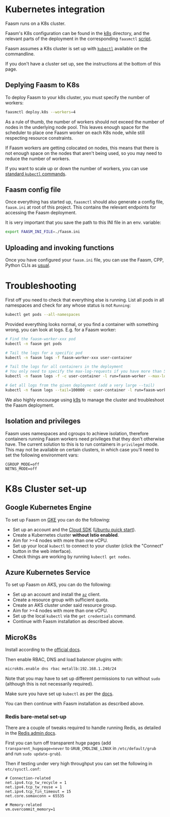 # Kubernetes integration

Faasm runs on a K8s cluster.

Faasm's K8s configuration can be found in the [k8s](../deploy/k8s) directory,
and the relevant parts of the deployment in the corresponding `faasmctl`
[script](https://github.com/faasm/faasmctl/blob/main/faasmctl/util/k8s.py).

Faasm assumes a K8s cluster is set up with
[`kubectl`](https://kubernetes.io/docs/tasks/tools/install-kubectl/) available
on the commandline.

If you don't have a cluster set up, see the instructions at the bottom of this
page.

## Deplying Faasm to K8s

To deploy Faasm to your k8s cluster, you must specify the number of workers:

```bash
faasmctl deploy.k8s --workers=4
```

As a rule of thumb, the number of workers should not exceed the number of nodes
in the underlying node pool. This leaves enough space for the scheduler to
place one Faasm worker on each K8s node, while still respecting resource
constraints.

If Faasm workers are getting colocated on nodes, this means that there is not
enough space on the nodes that aren't being used, so you may need to reduce the
number of workers.

If you want to scale up or down the number of workers, you can use [standard
`kubectl` commands](https://kubernetes.io/docs/concepts/workloads/controllers/deployment/#scaling-a-deployment).

## Faasm config file

Once everything has started up, `faasmctl` should also generate a config file,
`faasm.ini` at root of this project. This contains the relevant endpoints for
accessing the Faasm deployment.

It is very important that you save the path to this INI file in an env.
variable:

```bash
export FAASM_INI_FILE=./faasm.ini
```

## Uploading and invoking functions

Once you have configured your `faasm.ini` file, you can use the Faasm, CPP,
Python CLIs as [usual](./api.md).

# Troubleshooting

First off you need to check that everything else is running. List all pods in
all namespaces and check for any whose status is not `Running`:

```bash
kubectl get pods --all-namespaces
```

Provided everything looks normal, or you find a container with something wrong,
you can look at logs. E.g. for a Faasm worker:

```bash
# Find the faasm-worker-xxx pod
kubectl -n faasm get pods

# Tail the logs for a specific pod
kubectl -n faasm logs -f faasm-worker-xxx user-container

# Tail the logs for all containers in the deployment
# You only need to specify the max-log-requests if you have more than 5
kubectl -n faasm logs -f -c user-container -l run=faasm-worker --max-log-requests=<N_CONTAINERS>

# Get all logs from the given deployment (add a very large --tail)
kubectl -n faasm logs --tail=100000 -c user-container -l run=faasm-worker --max-log-requests=10 > /tmp/out.log
```

We also highly encourage using [k9s](https://k9scli.io/) to manage the cluster
and troubleshoot the Faasm deployment.

## Isolation and privileges

Faasm uses namespaces and cgroups to achieve isolation, therefore containers
running Faasm workers need privileges that they don't otherwise have. The
current solution to this is to run containers in `privileged` mode. This may not
be available on certain clusters, in which case you'll need to set the following
environment vars:

```
CGROUP_MODE=off
NETNS_MODE=off
```

# K8s Cluster set-up

## Google Kubernetes Engine

To set up Faasm on [GKE](https://console.cloud.google.com/kubernetes) you can do
the following:

- Set up an account and the [Cloud SDK](https://cloud.google.com/sdk) ([Ubuntu
  quick start](https://cloud.google.com/sdk/docs/quickstart-debian-ubuntu)).
- Create a Kubernetes cluster **without Istio enabled**.
- Aim for >=4 nodes with more than one vCPU.
- Set up your local `kubectl` to connect to your cluster (click the "Connect"
  button in the web interface).
- Check things are working by running `kubectl get nodes`.

## Azure Kubernetes Service

To set up Faasm on AKS, you can do the following:

- Set up an account and install the
  [`az`](https://docs.microsoft.com/en-us/cli/azure/install-azure-cli) client.
- Create a resource group with sufficient quota.
- Create an AKS cluster under said resource group.
- Aim for >=4 nodes with more than one vCPU.
- Set up the local `kubectl` via the `get credentials` command.
- Continue with Faasm installation as described above.

## MicroK8s

Install according to the [official docs](https://microk8s.io/).

Then enable RBAC, DNS and load balancer plugins with:

```bash
microk8s.enable dns rbac metallb:192.168.1.240/24
```

Note that you may have to set up different permissions to run without `sudo`
(although this is not necessarily required).

Make sure you have set up `kubectl` as per the
[docs](https://microk8s.io/docs/working-with-kubectl).

You can then continue with Faasm installation as described above.

### Redis bare-metal set-up

There are a couple of tweaks required to handle running Redis, as detailed in
the [Redis admin docs](https://redis.io/topics/admin).

First you can turn off transparent huge pages (add `transparent_hugepage=never`
to `GRUB_CMDLINE_LINUX` in `/etc/default/grub` and run `sudo update-grub`).

Then if testing under very high throughput you can set the following in
`etc/sysctl.conf`:

```
# Connection-related
net.ipv4.tcp_tw_recycle = 1
net.ipv4.tcp_tw_reuse = 1
net.ipv4.tcp_fin_timeout = 15
net.core.somaxconn = 65535

# Memory-related
vm.overcommit_memory=1
```
